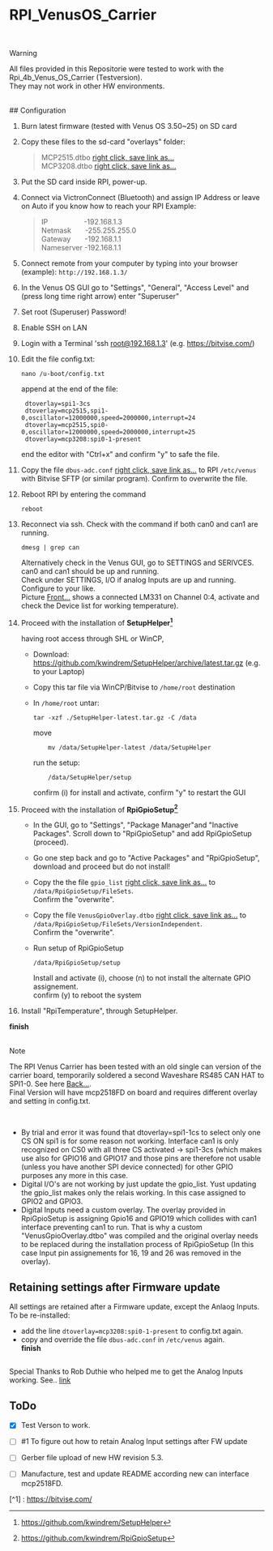 # RPI_VenusOS_Carrier  
<br>
  
> [!WARNING]
> All files provided in this Repositorie were tested to work with the Rpi_4b_Venus_OS_Carrier (Testversion).  
> They may not work in other HW environments.
<br>
## Configuration

1)	Burn latest firmware (tested with Venus OS 3.50~25) on SD card 
2)  Copy these files to the sd-card "overlays" folder:

    
     > MCP2515.dtbo  [right click, save link as...](Files/mcp2515.dtbo)  
     > MCP3208.dtbo  [right click, save link as...](Files/mcp3208.dtbo)  
	
3)  Put the SD card inside RPI, power-up.
4) Connect via VictronConnect (Bluetooth) and assign IP Address or leave on Auto if you know how to reach your RPI 
   Example:
   
   >  IP   &nbsp;&nbsp;&nbsp;&nbsp;&nbsp;&nbsp;&nbsp;&nbsp;&nbsp;&nbsp;&nbsp;&nbsp;&nbsp;&nbsp;&nbsp;&nbsp; -192.168.1.3  
   >  Netmask	&nbsp;&nbsp;&nbsp;&nbsp;&nbsp;  -255.255.255.0  
   >  Gateway	&nbsp;&nbsp;&nbsp;&nbsp;&nbsp;  -192.168.1.1  
   >   Nameserver	  -192.168.1.1   

5)	Connect remote from your computer by typing into your browser (example):
	  `http://192.168.1.3/`
6)	In the Venus OS GUI go to "Settings", "General", "Access Level" and (press long time right arrow) enter "Superuser"
7)	Set root (Superuser) Password!
8) 	Enable SSH on LAN
9)  Login with a Terminal 'ssh root@192.168.1.3' (e.g. https://bitvise.com/)
10)  Edit the file config.txt:  
     ```  
     nano /u-boot/config.txt  
     ```
     append at the end of the file:    
     ```  
	  dtoverlay=spi1-3cs
	  dtoverlay=mcp2515,spi1-0,oscillator=12000000,speed=2000000,interrupt=24
	  dtoverlay=mcp2515,spi0-0,oscillator=12000000,speed=2000000,interrupt=25
	  dtoverlay=mcp3208:spi0-1-present
      ```  
      end the editor with "Ctrl+x" and confirm "y" to safe the file.  
	
11) Copy the file `dbus-adc.conf` [right click, save link as...](Files/dbus-adc.conf) to RPI `/etc/venus` with Bitvise SFTP (or similar program). Confirm to overwrite the file. 
12) Reboot RPI by entering the command  
    ```
    reboot
    ```  
13) Reconnect via ssh. Check with the command if both can0 and can1 are running.
      ```
      dmesg | grep can
      ```  
        
	  Alternatively check in the Venus GUI, go to SETTINGS and SERIVCES. can0 and can1 should be up and running.  
         Check under SETTINGS, I/O if analog Inputs are up and running. Configure to your like.  
        Picture [Front...](Pictures/Test_Carrier_Front.jpg)  shows a connected LM331 on Channel 0:4, activate and check the Device list for working temperature).
14)	Proceed with the installation of **SetupHelper[^2]**
  
	having root access through SHL or WinCP, 
	- Download: https://github.com/kwindrem/SetupHelper/archive/latest.tar.gz (e.g. to your Laptop)
	- Copy this tar file via WinCP/Bitvise to `/home/root` destination
	- In `/home/root` untar:  
  	  ``` 
	  tar -xzf ./SetupHelper-latest.tar.gz -C /data  
	  ```
     
 	  move  
	  ```
          mv /data/SetupHelper-latest /data/SetupHelper  
	  ```
   
   	  run the setup:  
	  ```
          /data/SetupHelper/setup  
   	  ```
	  confirm (i) for install and activate, confirm "y" to restart the GUI  

15)	Proceed with the installation of **RpiGpioSetup[^3]**

	- In the GUI, go to "Settings", "Package Manager"and "Inactive Packages". Scroll down to "RpiGpioSetup" and add RpiGpioSetup (proceed).
	- Go one step back and go to "Active Packages" and "RpiGpioSetup", download and proceed but do not install!
	- Copy the the file `gpio_list` [right click, save link as...](Files/gpio_list) to `/data/RpiGpioSetup/FileSets`.  
	  Confirm the "overwrite".  
	- Copy the file `VenusGpioOverlay.dtbo` [right click, save link as...](Files/VenusGpioOverlay.dtbo) to `/data/RpiGpioSetup/FileSets/VersionIndependent`.  
	  Confirm the "overwrite".
   
	- Run setup of RpiGpioSetup  
	  ```
 	  /data/RpiGpioSetup/setup
 	  ```  
      Install and activate (i), choose (n) to not install the alternate GPIO assignement.   
	  confirm (y) to reboot the system  
		
16) Install "RpiTemperature", through SetupHelper.

**finish**
<br>
<br>



> [!NOTE]
> The RPI Venus Carrier has been tested with an old single can version of the carrier board, temporarily soldered a second Waveshare RS485 CAN HAT to SPI1-0. See here [Back...](Pictures/Test_Carrier_back.jpg).  
> Final Version will have mcp2518FD on board and requires different overlay and setting in config.txt.
<br>


- By trial and error it was found that dtoverlay=spi1-1cs to select only one CS ON spi1 is for some reason not working. Interface can1 is only recognized on CS0 with all three CS activated -> spi1-3cs (which makes use also for GPIO16 and GPIO17 and those pins are therefore not usable (unless you have another SPI device connected) for other GPIO purposes any more in this case.  
- Digital I/O's are not working by just update the gpio_list. Yust updating the gpio_list makes only the relais working. In this case assigned to GPIO2 and GPIO3.
- Digital Inputs need a custom overlay. The overlay provided in RpiGpioSetup is assigning Gpio16 and GPIO19 which collides with can1 interface preventing can1 to run. 
That is why a custom "VenusGpioOverlay.dtbo" was compiled and the original overlay needs to be replaced during the installation process of RpiGpioSetup (In this case Input pin assignements for 16, 19 and 26 was removed in the overlay).



<!-- COMMENT -->
<!-- TO DO: add more details about me later -->

## Retaining settings after Firmware update
All settings are retained after a Firmware update, except the Anlaog Inputs. To be re-installed:  
- add the line `dtoverlay=mcp3208:spi0-1-present` to config.txt again.  
- copy and override the file `dbus-adc.conf` in `/etc/venus` again.  
**finish**
  ##
  

Special Thanks to Rob Duthie who helped me to get the Analog Inputs working. See.. [link](https://communityarchive.victronenergy.com/articles/38710/victron-raspi-hat.html)

## ToDo
- [x] Test Verson to work.
- [ ] #1 To figure out how to retain Analog Input settings after FW update  
- [ ] Gerber file upload of new HW revision 5.3.  
- [ ] Manufacture, test and update README according new can interface mcp2518FD.  



[^1] : https://bitvise.com/
[^2]: https://github.com/kwindrem/SetupHelper
[^3]: https://github.com/kwindrem/RpiGpioSetup
